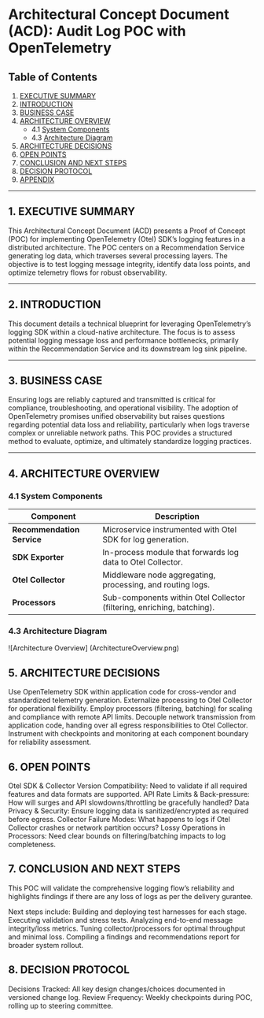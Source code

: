 # Architectural Concept Document (ACD): Audit Log POC with OpenTelemetry

## Table of Contents

1. [EXECUTIVE SUMMARY](#1-executive-summary)
2. [INTRODUCTION](#2-introduction)
3. [BUSINESS CASE](#3-business-case)
4. [ARCHITECTURE OVERVIEW](#4-architecture-overview)
   - 4.1 [System Components](#41-system-components)
   - 4.3 [Architecture Diagram](#43-architecture-diagram)
5. [ARCHITECTURE DECISIONS](#5-architecture-decisions)
6. [OPEN POINTS](#6-open-points)
7. [CONCLUSION AND NEXT STEPS](#7-conclusion-and-next-steps)
8. [DECISION PROTOCOL](#8-decision-protocol)
9. [APPENDIX](#9-appendix)

---

## 1. EXECUTIVE SUMMARY

This Architectural Concept Document (ACD) presents a Proof of Concept (POC) for implementing OpenTelemetry (Otel) SDK’s logging features in
a distributed architecture. The POC centers on a Recommendation Service generating log data, which traverses several processing layers. The objective is to test logging message integrity, identify data loss points, and optimize telemetry flows
for robust observability.

---

## 2. INTRODUCTION

This document details a technical blueprint for leveraging OpenTelemetry’s logging SDK within a cloud-native architecture. The focus is to
assess potential logging message loss and performance bottlenecks, primarily within the Recommendation Service and its downstream log sink
pipeline.

---

## 3. BUSINESS CASE

Ensuring logs are reliably captured and transmitted is critical for compliance, troubleshooting, and operational visibility. The
adoption of OpenTelemetry promises unified observability but raises questions regarding potential data loss and reliability, particularly
when logs traverse complex or unreliable network paths. This POC provides a structured method to evaluate, optimize, and ultimately
standardize logging practices.

---

## 4. ARCHITECTURE OVERVIEW

### 4.1 System Components

| Component                         | Description                                                               |
| --------------------------------- | ------------------------------------------------------------------------- |
| **Recommendation Service**        | Microservice instrumented with Otel SDK for log generation.               |
| **SDK Exporter**                  | In-process module that forwards log data to Otel Collector.               |
| **Otel Collector**                | Middleware node aggregating, processing, and routing logs.                |
| **Processors**                    | Sub-components within Otel Collector (filtering, enriching, batching).    |

### 4.3 Architecture Diagram

![Architecture Overview] (ArchitectureOverview.png)


## 5. ARCHITECTURE DECISIONS

Use OpenTelemetry SDK within application code for cross-vendor and standardized telemetry generation. Externalize processing to Otel
Collector for operational flexibility. Employ processors (filtering, batching) for scaling and compliance with
remote API limits. Decouple network transmission from application code, handing over all egress responsibilities to Otel Collector.
Instrument with checkpoints and monitoring at each component boundary for reliability assessment.

## 6. OPEN POINTS

Otel SDK & Collector Version Compatibility: Need to validate if all required features and data formats are supported. 
API Rate Limits & Back-pressure: How will surges and API slowdowns/throttling be gracefully handled? 
Data Privacy & Security: Ensure logging data is sanitized/encrypted as required before egress. 
Collector Failure Modes: What happens to logs if Otel Collector crashes or network partition occurs? 
Lossy Operations in Processors: Need clear bounds on filtering/batching impacts to log completeness.

## 7. CONCLUSION AND NEXT STEPS

This POC will validate the comprehensive logging flow’s reliability and highlights findings if there are any loss of logs as per the delivery gurantee.

Next steps include: Building and deploying test harnesses for each stage. Executing validation and stress tests. Analyzing end-to-end message integrity/loss metrics. Tuning collector/processors for optimal throughput and minimal loss. Compiling a findings and recommendations report for broader system rollout.

## 8. DECISION PROTOCOL

Decisions Tracked: All key design changes/choices documented in versioned change log. 
Review Frequency: Weekly checkpoints during POC,
rolling up to steering committee.

